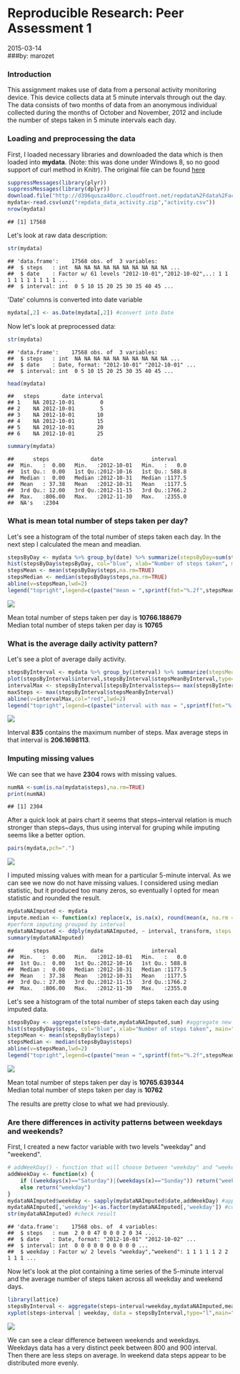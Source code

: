 # Reproducible Research: Peer Assessment 1
2015-03-14  
###by: marozet

### Introduction
This assignment makes use of data from a personal activity monitoring device. This device collects data at 5 minute intervals through out the day. The data consists of two months of data from an anonymous individual collected during the months of October and November, 2012 and include the number of steps taken in 5 minute intervals each day.



### Loading and preprocessing the data
First, I loaded necessary libraries and downloaded the data which is then loaded into **mydata**. (Note: this was done under Windows 8, so no good support of curl method in Knitr). The original file can be found [here](https://d396qusza40orc.cloudfront.net/repdata%2Fdata%2Factivity.zip)

```r
suppressMessages(library(plyr))
suppressMessages(library(dplyr))
download.file("http://d396qusza40orc.cloudfront.net/repdata%2Fdata%2Factivity.zip","repdata_data_activity.zip",mode="wb")
mydata<-read.csv(unz("repdata_data_activity.zip","activity.csv"))
nrow(mydata)
```

```
## [1] 17568
```

Let's look at raw data description:

```r
str(mydata)
```

```
## 'data.frame':	17568 obs. of  3 variables:
##  $ steps   : int  NA NA NA NA NA NA NA NA NA NA ...
##  $ date    : Factor w/ 61 levels "2012-10-01","2012-10-02",..: 1 1 1 1 1 1 1 1 1 1 ...
##  $ interval: int  0 5 10 15 20 25 30 35 40 45 ...
```

'Date' columns is converted into date variable

```r
mydata[,2] <- as.Date(mydata[,2]) #convert into Date
```

Now let's look at preprocessed data:

```r
str(mydata)
```

```
## 'data.frame':	17568 obs. of  3 variables:
##  $ steps   : int  NA NA NA NA NA NA NA NA NA NA ...
##  $ date    : Date, format: "2012-10-01" "2012-10-01" ...
##  $ interval: int  0 5 10 15 20 25 30 35 40 45 ...
```

```r
head(mydata)
```

```
##   steps       date interval
## 1    NA 2012-10-01        0
## 2    NA 2012-10-01        5
## 3    NA 2012-10-01       10
## 4    NA 2012-10-01       15
## 5    NA 2012-10-01       20
## 6    NA 2012-10-01       25
```

```r
summary(mydata)
```

```
##      steps             date               interval     
##  Min.   :  0.00   Min.   :2012-10-01   Min.   :   0.0  
##  1st Qu.:  0.00   1st Qu.:2012-10-16   1st Qu.: 588.8  
##  Median :  0.00   Median :2012-10-31   Median :1177.5  
##  Mean   : 37.38   Mean   :2012-10-31   Mean   :1177.5  
##  3rd Qu.: 12.00   3rd Qu.:2012-11-15   3rd Qu.:1766.2  
##  Max.   :806.00   Max.   :2012-11-30   Max.   :2355.0  
##  NA's   :2304
```


### What is mean total number of steps taken per day?
Let's see a histogram of the total number of steps taken each day. In the next step I calculated the mean and meadian.

```r
stepsByDay <- mydata %>% group_by(date) %>% summarize(stepsByDay=sum(steps)) #calculte aggregation by date, I don't remove NA here because they would be replaced by 0. NAs will be replaces when calculating mean and median.
hist(stepsByDay$stepsByDay, col="blue", xlab="Number of steps taken", main="Total steps taken each day")
stepsMean <- mean(stepsByDay$steps,na.rm=TRUE)
stepsMedian <- median(stepsByDay$steps,na.rm=TRUE)
abline(v=stepsMean,lwd=2)
legend("topright",legend=c(paste("mean = ",sprintf(fmt="%.2f",stepsMean)),paste("median = ",stepsMedian)))
```

![](PA1_template_files/figure-html/histogram-1.png) 

Mean total number of steps taken per day is **10766.188679**  
Median total number of steps taken per day is **10765**


### What is the average daily activity pattern?
Let's see a plot of average daily activity.

```r
stepsByInterval <- mydata %>% group_by(interval) %>% summarize(stepsMeanByInterval=mean(steps,na.rm=TRUE)) #calculate aggregation by interval
plot(stepsByInterval$interval,stepsByInterval$stepsMeanByInterval,type="l",main="Average number of steps taken per interval",xlab="5-minute intervals",ylab="Average number of steps taken")
intervalMax <- stepsByInterval[stepsByInterval$steps== max(stepsByInterval$stepsMeanByInterval),1]
maxSteps <- max(stepsByInterval$stepsMeanByInterval)
abline(v=intervalMax,col="red",lwd=2)
legend("topright",legend=c(paste("interval with max = ",sprintf(fmt="%.0f",intervalMax)),paste("Max average steps = ",sprintf(fmt="%.2f",maxSteps))))
```

![](PA1_template_files/figure-html/activity-1.png) 

Interval **835** contains the maximum number of steps. Max average steps in that interval is **206.1698113**.


### Imputing missing values

We can see that we have **2304** rows with missing values.

```r
numNA <-sum(is.na(mydata$steps),na.rm=TRUE)
print(numNA)
```

```
## [1] 2304
```
After a quick look at pairs chart it seems that steps~interval relation is much stronger than steps~days, thus using interval for gruping while imputing seems like a better option. 

```r
pairs(mydata,pch=".")
```

![](PA1_template_files/figure-html/pairs-1.png) 

I imputed missing values with mean for a particular 5-minute interval. As we can see we now do not have missing values. I considered using median statistic, but it produced too many zeros, so eventually I opted for mean statistic and rounded the result.

```r
mydataNAImputed <- mydata
impute.median <- function(x) replace(x, is.na(x), round(mean(x, na.rm = TRUE))) #define function for imputing data
#perform imputing grouped by interval
mydataNAImputed <- ddply(mydataNAImputed, ~ interval, transform, steps = impute.median(steps)) 
summary(mydataNAImputed)
```

```
##      steps             date               interval     
##  Min.   :  0.00   Min.   :2012-10-01   Min.   :   0.0  
##  1st Qu.:  0.00   1st Qu.:2012-10-16   1st Qu.: 588.8  
##  Median :  0.00   Median :2012-10-31   Median :1177.5  
##  Mean   : 37.38   Mean   :2012-10-31   Mean   :1177.5  
##  3rd Qu.: 27.00   3rd Qu.:2012-11-15   3rd Qu.:1766.2  
##  Max.   :806.00   Max.   :2012-11-30   Max.   :2355.0
```

Let's see a histogram of the total number of steps taken each day using imputed data. 

```r
stepsByDay <- aggregate(steps~date,mydataNAImputed,sum) #aggregate new data by date
hist(stepsByDay$steps, col="blue", xlab="Number of steps taken", main="Total steps taken each day")
stepsMean <- mean(stepsByDay$steps)
stepsMedian <- median(stepsByDay$steps)
abline(v=stepsMean,lwd=2)
legend("topright",legend=c(paste("mean = ",sprintf(fmt="%.2f",stepsMean)),paste("median = ",stepsMedian)))
```

![](PA1_template_files/figure-html/histogramOnImputed-1.png) 

Mean total number of steps taken per day is **10765.639344**  
Median total number of steps taken per day is **10762**

The results are pretty close to what we had previously.

### Are there differences in activity patterns between weekdays and weekends?
First, I created a new factor variable with two levels "weekday" and "weekend".

```r
# addWeekDay() - function that will choose between "weekday" and "weekend" based on date
addWeekDay <- function(x) {
    if ((weekdays(x)=="Saturday")|(weekdays(x)=="Sunday")) return("weekend")
    else return("weekday")
}
mydataNAImputed$weekday <- sapply(mydataNAImputed$date,addWeekDay) #apply to a new column
mydataNAImputed[,'weekday']<-as.factor(mydataNAImputed[,'weekday']) #convert to factor
str(mydataNAImputed) #check result
```

```
## 'data.frame':	17568 obs. of  4 variables:
##  $ steps   : num  2 0 0 47 0 0 0 2 0 34 ...
##  $ date    : Date, format: "2012-10-01" "2012-10-02" ...
##  $ interval: int  0 0 0 0 0 0 0 0 0 0 ...
##  $ weekday : Factor w/ 2 levels "weekday","weekend": 1 1 1 1 1 2 2 1 1 1 ...
```

Now let's look at the plot containing a time series of the 5-minute interval and the average number of steps taken across all weekday and weekend days.


```r
library(lattice)
stepsByInterval <- aggregate(steps~interval+weekday,mydataNAImputed,mean) #calculate aggregation by interval and weekday
xyplot(steps~interval | weekday, data = stepsByInterval,type="l",main="Average number of steps taken per interval",xlab="5-minute intervals",ylab="Average number of steps taken",layout=c(1,2))
```

![](PA1_template_files/figure-html/time_series_plot-1.png) 

We can see a clear difference between weekends and weekdays. Weekdays data has a very distinct peek between 800 and 900 interval. Then there are less steps on average. In weekend data steps appear to be distributed more evenly.
